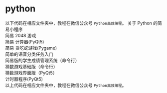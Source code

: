 # python 
以下代码在相应文件夹中，教程在微信公众号 `Python高效编程`。
关于 Python 的简易小程序 \
简易 2048 游戏 \
简易 计算器(PyQt5) \
简易 贪吃蛇游戏(Pygame) \
简单的语音分类任务入门 \
简易版的学生成绩管理系统（命令行） \
猜数游戏基础版（命令行）\
猜数游戏界面版（PyQt5）\
计时器程序(PyQt5) \
以上代码在相应文件夹中，教程在微信公众号 `Python高效编程`。

